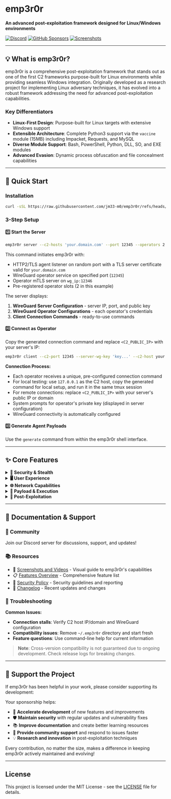 # emp3r0r

**An advanced post-exploitation framework designed for Linux/Windows environments**

[![Discord](https://img.shields.io/badge/Discord-Join%20Server-7289da?style=for-the-badge&logo=discord&logoColor=white)](https://discord.gg/vU98aQtk9f)
[![GitHub Sponsors](https://img.shields.io/badge/GitHub-Sponsor-ff69b4?style=for-the-badge&logo=github&logoColor=white)](https://github.com/sponsors/jm33-m0)
[![Screenshots](https://img.shields.io/badge/View-Screenshots-blue?style=for-the-badge)](./Screenshots.md)

---

## 💡 What is emp3r0r?

emp3r0r is a comprehensive post-exploitation framework that stands out as one of the first C2 frameworks purpose-built for Linux environments while providing seamless Windows integration. Originally developed as a research project for implementing Linux adversary techniques, it has evolved into a robust framework addressing the need for advanced post-exploitation capabilities.

### Key Differentiators

- **Linux-First Design**: Purpose-built for Linux targets with extensive Windows support
- **Extensible Architecture**: Complete Python3 support via the `vaccine` module (15MB) including Impacket, Requests, and MySQL
- **Diverse Module Support**: Bash, PowerShell, Python, DLL, SO, and EXE modules
- **Advanced Evasion**: Dynamic process obfuscation and file concealment capabilities

---

## 🚀 Quick Start

### Installation

```bash
curl -sSL https://raw.githubusercontent.com/jm33-m0/emp3r0r/refs/heads/v3/install.sh | bash
```

### 3-Step Setup

#### 1️⃣ Start the Server

```bash
emp3r0r server --c2-hosts 'your.domain.com' --port 12345 --operators 2
```

This command initiates emp3r0r with:

- HTTP2/TLS agent listener on random port with a TLS server certificate valid for `your.domain.com`
- WireGuard operator service on specified port (`12345`)
- Operator mTLS server on `wg_ip:12346`
- Pre-registered operator slots (2 in this example)

The server displays:

1. **WireGuard Server Configuration** - server IP, port, and public key
2. **WireGuard Operator Configurations** - each operator's credentials
3. **Client Connection Commands** - ready-to-use commands

#### 2️⃣ Connect as Operator

Copy the generated connection command and replace `<C2_PUBLIC_IP>` with your server's IP:

```bash
emp3r0r client --c2-port 12345 --server-wg-key 'key...' --c2-host your.domain.com
```

**Connection Process:**

- Each operator receives a unique, pre-configured connection command
- For local testing: use `127.0.0.1` as the C2 host, copy the generated command for local setup, and run it in the same tmux session
- For remote connections: replace `<C2_PUBLIC_IP>` with your server's public IP or domain
- System prompts for operator's private key (displayed in server configuration)
- WireGuard connectivity is automatically configured

#### 3️⃣ Generate Agent Payloads

Use the `generate` command from within the emp3r0r shell interface.

---

## ✨ Core Features

<details>
<summary><strong>🔐 Security & Stealth</strong></summary>

- **Advanced Evasion**

  - Dynamic `argv` manipulation for process listing obfuscation
  - File and PID concealment through Glibc hijacking
  - Anti-analysis capabilities

- **Secure Communications**
  - HTTP2/TLS-based command and control
  - UTLS implementation to defeat JA3 fingerprinting
  - KCP-based fast, multiplexed UDP tunneling
  - TOR and CDN proxy support
  - WireGuard + mTLS operator connections

</details>

<details>
<summary><strong>🖥️ User Experience</strong></summary>

- **Advanced CLI Interface**

  - Built on console and cobra frameworks
  - Comprehensive auto-completion with syntax highlighting
  - Multi-tasking through tmux integration
  - Bring Your Own Shell functionality (elvish support)

- **Enhanced Shell Experience**
  - SSH integration with PTY support
  - Windows compatibility with standard SSH clients
  - SFTP integration for remote file access

</details>

<details>
<summary><strong>🌐 Network Capabilities</strong></summary>

- **Network Traversal**
  - Automatic agent bridging via Shadowsocks proxy chain
  - Reverse proxy through SSH and KCP tunneling
  - External target access for unreachable endpoints
  - Bidirectional port mapping (TCP/UDP)
  - Agent-side Socks5 proxy with UDP support

</details>

<details>
<summary><strong>🔧 Payload & Execution</strong></summary>

- **Flexible Payload Delivery**

  - Multi-stage delivery for Linux and Windows
  - HTTP Listener with AES encryption and compression
  - DLL agent, Shellcode agent (Windows)
  - Shared Library stager (Linux)

- **In-Memory Execution**
  - Bash, PowerShell, Python, and ELF binaries
  - CGO ELF loader for memory-only execution
  - Process and shellcode injection
  - ELF binary patching for persistence

</details>

<details>
<summary><strong>🎯 Post-Exploitation</strong></summary>

- **Memory Forensics**

  - Cross-platform memory dumping
  - Windows mini-dump extraction (pypykatz compatible)

- **Additional Capabilities**
  - Bettercap integration
  - Multiple persistence mechanisms
  - OpenSSH credential harvesting
  - Privilege escalation tools and suggestions
  - System information collection
  - File management with integrity verification
  - Screenshot functionality
  - Log sanitization utilities

</details>

---

## 📖 Documentation & Support

### 💬 Community

Join our Discord server for discussions, support, and updates!

### 📚 Resources

- 📸 [Screenshots and Videos](./Screenshots.md) - Visual guide to emp3r0r's capabilities
- 📋 [Features Overview](./FEATURES.md) - Comprehensive feature list
- 📝 [Security Policy](./SECURITY.md) - Security guidelines and reporting
- 📜 [Changelog](./CHANGELOG.md) - Recent updates and changes

### 🐛 Troubleshooting

**Common Issues:**

- **Connection stalls**: Verify C2 host IP/domain and WireGuard configuration
- **Compatibility issues**: Remove `~/.emp3r0r` directory and start fresh
- **Feature questions**: Use command-line help for current information

> **Note**: Cross-version compatibility is not guaranteed due to ongoing development. Check release logs for breaking changes.

---

## 🤝 Support the Project

If emp3r0r has been helpful in your work, please consider supporting its development:

Your sponsorship helps:

- 🚀 **Accelerate development** of new features and improvements
- 🛡️ **Maintain security** with regular updates and vulnerability fixes
- 📚 **Improve documentation** and create better learning resources
- 🔧 **Provide community support** and respond to issues faster
- 💡 **Research and innovation** in post-exploitation techniques

Every contribution, no matter the size, makes a difference in keeping emp3r0r actively maintained and evolving!

---

## License

This project is licensed under the MIT License - see the [LICENSE](LICENSE) file for details.

